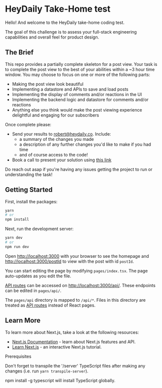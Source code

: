 # HeyDaily Take-Home test

Hello! And welcome to the HeyDaily take-home coding test.

The goal of this challenge is to assess your full-stack engineering capabilities and overall feel for product design.

## The Brief
This repo provides a partially complete skeleton for a post view. Your task is to complete the post view to the best of
your abilities within a ~3 hour time window. You may choose to focus on one or more of the following parts:
- Making the post view look beautiful
- Implementing a datastore and APIs to save and load posts
- Implementing the display of comments and/or reactions in the UI
- Implementing the backend logic and datastore for comments and/or reactions
- Anything else you think would make the post viewing experience delightful and engaging for our subscribers

Once complete please:
- Send your results to [robert@heydaily.co](mailto:robert@heydaily.co). Include:
  - a summary of the changes you made
  - a description of any further changes you'd like to make if you had time
  - and of course access to the code!
- Book a call to present your solution using [this link](https://calendly.com/robert-hd/30min)

Do reach out asap if you're having any issues getting the project to run or understanding the task!

## Getting Started
First, install the packages:
```bash
yarn
# or
npm install
```


Next, run the development server:

```bash
yarn dev
# or
npm run dev
```

Open [http://localhost:3000](http://localhost:3000) with your browser to see the homepage and
[http://localhost:3000/postId](http://localhost:3000/postId) to view with the post with id `postId`.

You can start editing the page by modifying `pages/index.tsx`. The page auto-updates as you edit the file.

[API routes](https://nextjs.org/docs/api-routes/introduction) can be accessed on
[http://localhost:3000/api/](http://localhost:3000/api/). These endpoints can be edited in `pages/api/`.

The `pages/api` directory is mapped to `/api/*`. Files in this directory are treated as
[API routes](https://nextjs.org/docs/api-routes/introduction) instead of React pages.

## Learn More

To learn more about Next.js, take a look at the following resources:

- [Next.js Documentation](https://nextjs.org/docs) - learn about Next.js features and API.
- [Learn Next.js](https://nextjs.org/learn) - an interactive Next.js tutorial.



>>>


Prerequisites


Don't forget to transpile the '/server' TypeScript files after making any changes (i.e. run `yarn transpile-server`).

npm install -g typescript will install TypeScript globally.
